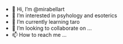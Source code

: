 - 👋 Hi, I’m @mirabellart
- 👀 I’m interested in psyhology and esoterics
- 🌱 I’m currently learning taro
- 💞️ I’m looking to collaborate on ...
- 📫 How to reach me ...

<!---
mirabellart/mirabellart is a ✨ special ✨ repository because its `README.md` (this file) appears on your GitHub profile.
You can click the Preview link to take a look at your changes.
--->
